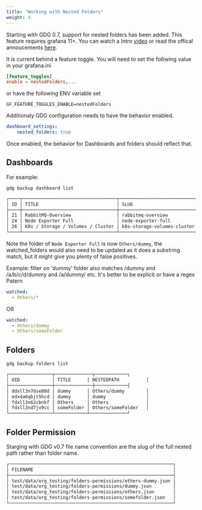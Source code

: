 ```yaml
---
title: "Working with Nested Folders"
weight: 4
---
```


Starting with GDG 0.7, support for nested folders has been added.  This feature requires grafana 11+.  You can watch a Intro [video](https://www.youtube.com/watch?v=R9mehA0EssU) or read the offical annoucements [here](https://grafana.com/docs/grafana-cloud/whats-new/2024-02-27-subfolders/).

It is current behind a feature toggle.  You will need to set the folliwing value in your grafana.ini

```toml
[feature_toggles]
enable = nestedFolders,...
```

or have the following ENV variable set

```env
GF_FEATURE_TOGGLES_ENABLE=nestedFolders
```

Additionaly GDG configuration needs to have the behavior enabled.

```yaml
dashboard_settings:
    nested_folders: true
```

Once enabled, the behavior for Dashboards and folders should reflect that.

## Dashboards

For example:

`gdg backup dashboard list`

```sh
┌────┬───────────────────────────────────┬─────────────────────────────┬────────────┬──────────────┬────────────────┬───────────────────────────────┬────────────────────────────────────────────────────────────────────┐
│ ID │ TITLE                             │ SLUG                        │ FOLDER     │ NESTEDPATH   │ UID            │ TAGS                          │ URL                                                                │
├────┼───────────────────────────────────┼─────────────────────────────┼────────────┼──────────────┼────────────────┼───────────────────────────────┼────────────────────────────────────────────────────────────────────┤
│ 21 │ RabbitMQ-Overview                 │ rabbitmq-overview           │ General    │ General             │ Kn5xm-gZk      │ ["rabbitmq-prometheus"]       │ http://localhost:3000/d/Kn5xm-gZk/rabbitmq-overview                │
│ 24 │ Node Exporter Full                │ node-exporter-full          │ dummy      │ Others/dummy        │ rYdddlPWk      │ ["linux"]                     │ http://localhost:3000/d/rYdddlPWk/node-exporter-full               │
│ 26 │ K8s / Storage / Volumes / Cluster │ k8s-storage-volumes-cluster │ someFolder │ Others/someFolder   │ bdx48n30kejuoa │ ["k8s","openshift","storage"] │ http://localhost:3000/d/bdx48n30kejuoa/k8s-storage-volumes-cluster │
└────┴───────────────────────────────────┴─────────────────────────────┴────────────┴──────────────┴────────────────┴───────────────────────────────┴────────────────────────────────────────────────────────────────────┘
```

Note the folder of `Node Exporter Full` is now `Others/dummy`, the watched_folders would also need to be updated as it does a substring match, but it might give you plenty of false positives.

Example: filter on 'dummy' folder also matches /dummy and /a/b/c/d/dummy and /a/dummy/ etc.  It's better to be explicit or have a regex Patern

```yaml
watched:
  - Others/*
```

OR

```yaml
watched:
  - Others/dummy
  - Others/someFolder
```

## Folders

`gdg backup folders list `

```sh
┌────────────────┬──────────────┬────────────┐
│ UID            │ TITLE      │ NESTEDPATH          │
├────────────────┼──────────────┼────────────┤
│ ddxll3n7dse80d │ dummy      │ Others/dummy        │
│ edx4a6qbjt5hcd │ dummy      │ dummy               │
│ fdxll3n62cbnkf │ Others     │ Others              │
│ fdxll3nd7jv9cc │ someFolder │ Others/someFolder   │
└────────────────┴────────────┴──────────────┘
```

## Folder Permission

Starging with GDG v0.7 file name convention are the slug of the full nested path rather than folder name.

```sh
┌─────────────────────────────────────────────────────────────┐
│ FILENAME                                                    │
├─────────────────────────────────────────────────────────────┤
│ test/data/org_testing/folders-permissions/others-dummy.json │
│ test/data/org_testing/folders-permissions/dummy.json        │
│ test/data/org_testing/folders-permissions/others.json       │
│ test/data/org_testing/folders-permissions/somefolder.json   │
└─────────────────────────────────────────────────────────────┘
```
